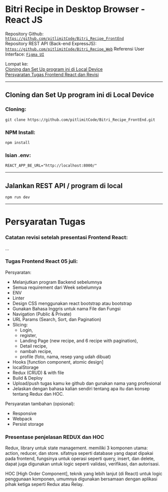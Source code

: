 # Bitri Recipe in Desktop Browser - React JS
Repository Github: [```https://github.com/pitlimitCode/Bitri_Recipe_FrontEnd```](https://github.com/pitlimitCode/Bitri_Recipe_FrontEnd)  
Repository REST API (Back-end ExpressJS): [```https://github.com/pitlimitCode/Bitri_Recipe_Web```](https://github.com/pitlimitCode/Bitri_Recipe_Web) 
Referensi User Interface: [```Figma UI```](https://www.figma.com/file/SUbBTYCq1e4ngRt20lSdqr/Food-Recipe?node-id=47%3A1273)  

Lompat ke:  
[Cloning dan Set Up program ini di Local Device](#Cloning-dan-Set-Up-program-ini-di-Local-Device)  
[Persyaratan Tugas Frontend React dan Revisi](#Persyaratan-Tugas-dan-Revisi)  

---
## Cloning dan Set Up program ini di Local Device  

### Cloning:  
```shell
git clone https://github.com/pitlimitCode/Bitri_Recipe_FrontEnd.git
```

### NPM Install:  
```shell
npm install  
```

### Isian .env:  
```shell
REACT_APP_BE_URL="http://localhost:8000/"
```

---
## Jalankan REST API / program di local  
```shell
npm run dev
```

---
# Persyaratan Tugas  

### Catatan revisi setelah presentasi Frontend React:  
...

### Tugas Frontend React 05 juli:
Persyaratan:  
  - Melanjutkan program Backend sebelumnya
  - Semua requirement dari Week sebelumnya
  - ENV
  - Linter
  - Design CSS menggunakan react bootstrap atau bootstrap  
  - Gunakan Bahasa Inggris untuk nama File dan Fungsi
  - Navigation (Public & Private)
  - URL Params (Search, Sort, dan Pagination)
  - Slicing: 
    - Login, 
    - register, 
    - Landing Page (new recipe, and 6 recipe with pagination), 
    - Detail recipe,
    - nambah recipe,
    - profile (foto, nama, resep yang udah dibuat)
  - Hooks [function component, atomic design]
  - localStorage
  - Redux (CRUD) & with file
  - Build & Deploy
  - Upload/push tugas kamu ke github dan gunakan nama yang profesional
  - Jelaskan dengan bahasa kalian sendiri tentang apa itu dan konsep tentang Redux dan HOC.

Persyaratan tambahan (opsional):
  - Responsive
  - Webpack
  - Persist storage

### Presentase penjelasan REDUX dan HOC  

Redux, library untuk state management. memiliki 3 komponen utama: action, reducer, dan store. sifatnya seperti database yang dapat dipakai pada frontend, fungsinya untuk operasi seperti query, insert, dan delete, dapat juga digunakan untuk logic seperti validasi, verifikasi, dan autorisasi.  

HOC [High Order Component], teknik yang lebih lanjut (di React) untuk logic penggunaan komponen, umumnya digunakan bersamaan dengan aplikasi pihak ketiga seperti Redux atau Relay.  